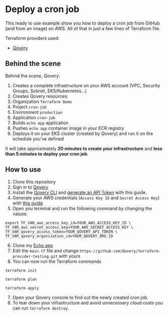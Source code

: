 # Deploy a cron job

This ready to use example show you how to deploy a cron job from GitHub (and from an image) on AWS. All of that in just a few lines of Terraform file.

Terraform providers used:

- [Qovery](https://registry.terraform.io/providers/qovery/qovery/latest/docs)


## Behind the scene

Behind the scene, Qovery:

1. Creates a complete infrastructure on your AWS account (VPC, Security Groups, Subnet, EKS/Kubernetes...)
2. Creates Qovery resources:
  1. Organization `Terraform Demo`
  2. Project `cron-job`
  3. Environment `production`
  4. Application `cron-job`
3. Builds `echo app` application
4. Pushes `echo app` container image in your ECR registry
5. Deploys it on your EKS cluster (created by Qovery) and run it on the schedule you've defined

It will take approximately **20 minutes to create your infrastructure** and **less than 5 minutes to deploy your cron job**.

## How to use

1. Clone this repository
2. Sign in to [Qovery](https://www.qovery.com)
3. Install the [Qovery CLI](https://hub.qovery.com/docs/using-qovery/interface/cli/) and [generate an API Token](https://hub.qovery.com/docs/using-qovery/interface/cli/#generate-api-token) with this guide.
4. Generate your AWS credentials (`Access Key ID` and `Secret Access Key`)
   with [this guide](https://hub.qovery.com/docs/using-qovery/configuration/cloud-service-provider/amazon-web-services/#connect-your-aws-account)
5. Open you terminal and run the following command by changing the values:

```shell
export TF_VAR_aws_access_key_id=YOUR_AWS_ACCESS_KEY_ID \
TF_VAR_aws_secret_access_key=YOUR_AWS_SECRET_ACCESS_KEY \
TF_VAR_qovery_access_token=YOUR_QOVERY_API_TOKEN \
TF_VAR_qovery_organization_id=YOUR_QOVERY_ORG_ID
```

6. Clone my [Echo app](https://github.com/Qovery/terraform-provider-testing.git)
7. Edit the `main.tf` file and change `https://github.com/Qovery/terraform-provider-testing.git` with yours 
8. You can now run the Terraform commands

```shell
terraform init
```

```shell
terraform plan
```

```shell
terraform apply
```

7. Open your Qovery console to find out the newly created cron job.
8. To tear down your infrastructure and avoid unnecessary cloud costs you can run `terraform destroy`.
